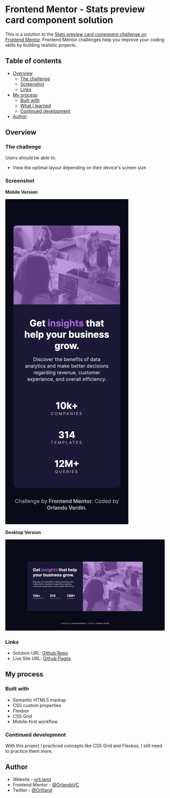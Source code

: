 # Frontend Mentor - Stats preview card component solution

This is a solution to the [Stats preview card component challenge on Frontend Mentor](https://www.frontendmentor.io/challenges/stats-preview-card-component-8JqbgoU62). Frontend Mentor challenges help you improve your coding skills by building realistic projects.

## Table of contents

- [Overview](#overview)
  - [The challenge](#the-challenge)
  - [Screenshot](#screenshot)
  - [Links](#links)
- [My process](#my-process)
  - [Built with](#built-with)
  - [What I learned](#what-i-learned)
  - [Continued development](#continued-development)
- [Author](#author)

## Overview

### The challenge

Users should be able to:

- View the optimal layout depending on their device's screen size

### Screenshot

**Mobile Version**

![Mobile Design](./images/mobile.jpeg)

**Desktop Version**

![Desktop Design](./images/desktop.jpeg)

### Links

- Solution URL: [Github Repo](https://github.com/OrlandoVC/stats-preview-card)
- Live Site URL: [Github Pages](https://orlandovc.github.io/stats-preview-card/)

## My process

### Built with

- Semantic HTML5 markup
- CSS custom properties
- Flexbox
- CSS Grid
- Mobile-first workflow

### Continued development

With this project I practiced concepts like CSS Grid and Flexbox, I still need to practice them more.

## Author

- Website - [orli.land](https://orli.land)
- Frontend Mentor - [@OrlandoVC](https://www.frontendmentor.io/profile/OrlandoVC)
- Twitter - [@Orliland](https://www.twitter.com/Orliland)
